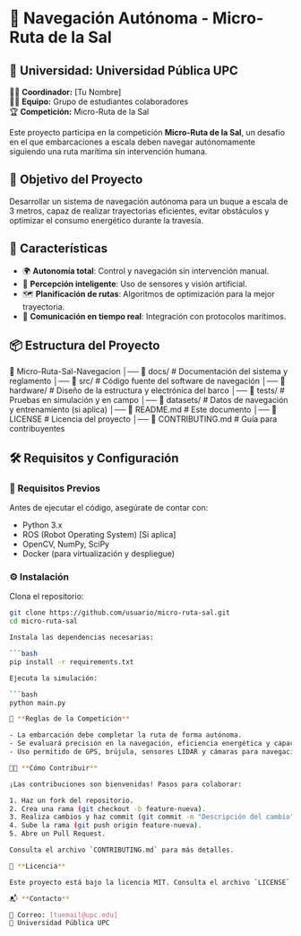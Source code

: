 # 🚢 Navegación Autónoma - Micro-Ruta de la Sal

## 📌 Universidad: Universidad Pública UPC  
👨‍🏫 **Coordinador:** [Tu Nombre]  
👨‍🎓 **Equipo:** Grupo de estudiantes colaboradores  
🏆 **Competición:** Micro-Ruta de la Sal  

Este proyecto participa en la competición **Micro-Ruta de la Sal**, un desafío en el que embarcaciones a escala deben navegar autónomamente siguiendo una ruta marítima sin intervención humana.  

## 🎯 Objetivo del Proyecto  

Desarrollar un sistema de navegación autónoma para un buque a escala de 3 metros, capaz de realizar trayectorias eficientes, evitar obstáculos y optimizar el consumo energético durante la travesía.  

## 🚀 Características  

- 🌍 **Autonomía total**: Control y navegación sin intervención manual.  
- 🧠 **Percepción inteligente**: Uso de sensores y visión artificial.  
- 🗺 **Planificación de rutas**: Algoritmos de optimización para la mejor trayectoria.  
- 📡 **Comunicación en tiempo real**: Integración con protocolos marítimos.  

## 📦 Estructura del Proyecto  

📂 Micro-Ruta-Sal-Navegacion
│── 📁 docs/ # Documentación del sistema y reglamento
│── 📁 src/ # Código fuente del software de navegación
│── 📁 hardware/ # Diseño de la estructura y electrónica del barco
│── 📁 tests/ # Pruebas en simulación y en campo
│── 📁 datasets/ # Datos de navegación y entrenamiento (si aplica)
│── 📄 README.md # Este documento
│── 📄 LICENSE # Licencia del proyecto
│── 📄 CONTRIBUTING.md # Guía para contribuyentes


## 🛠️ Requisitos y Configuración  

### 📌 Requisitos Previos  

Antes de ejecutar el código, asegúrate de contar con:  

- Python 3.x  
- ROS (Robot Operating System) [Si aplica]  
- OpenCV, NumPy, SciPy  
- Docker (para virtualización y despliegue)  

### ⚙ Instalación  

Clona el repositorio:  

```bash
git clone https://github.com/usuario/micro-ruta-sal.git
cd micro-ruta-sal

Instala las dependencias necesarias:

```bash
pip install -r requirements.txt

Ejecuta la simulación:

```bash
python main.py

🏁 **Reglas de la Competición**

- La embarcación debe completar la ruta de forma autónoma.
- Se evaluará precisión en la navegación, eficiencia energética y capacidad de evasión de obstáculos.
- Uso permitido de GPS, brújula, sensores LIDAR y cámaras para navegación.

🧑‍💻 **Cómo Contribuir**

¡Las contribuciones son bienvenidas! Pasos para colaborar:

1. Haz un fork del repositorio.
2. Crea una rama (git checkout -b feature-nueva).
3. Realiza cambios y haz commit (git commit -m "Descripción del cambio").
4. Sube la rama (git push origin feature-nueva).
5. Abre un Pull Request.

Consulta el archivo `CONTRIBUTING.md` para más detalles.

📜 **Licencia**

Este proyecto está bajo la licencia MIT. Consulta el archivo `LICENSE` para más información.

📬 **Contacto**

📧 Correo: [tuemail@upc.edu]  
📌 Universidad Pública UPC
